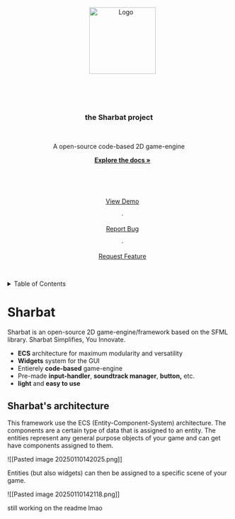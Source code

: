 

<div align="center">

  <a>

    <img src="C:\Users\adely\Pictures\potion.PNG" alt="Logo" width="150" height="150">

  </a>

  

  <h3 align="center">the Sharbat project</h3>

  

  <p align="center">
    A open-source code-based 2D game-engine
    <br />

    <a href="https://github.com/KiwiBunnyLuv/Sharbat"><strong>Explore the docs »</strong></a>

    <br />

    <br />

    <a href="https://github.com/KiwiBunnyLuv/Sharbat">View Demo</a>

    &middot;

    <a href="https://github.com/KiwiBunnyLuv/Sharbat">Report Bug</a>

    &middot;

    <a href="https://github.com/KiwiBunnyLuv/Sharbat">Request Feature</a>

  </p>

</div>

<details>

  <summary>Table of Contents</summary>

  <ol>

    <li>

      <a href="#about-the-project">About The Project</a>

      <ul>

        <li><a href="#built-with">Built With</a></li>

      </ul>

    </li>

    <li>

      <a href="#getting-started">Getting Started</a>

      <ul>

        <li><a href="#prerequisites">Prerequisites</a></li>

        <li><a href="#installation">Installation</a></li>

      </ul>

    </li>

    <li><a href="#usage">Usage</a></li>

    <li><a href="#roadmap">Roadmap</a></li>

    <li><a href="#contributing">Contributing</a></li>

    <li><a href="#license">License</a></li>

    <li><a href="#contact">Contact</a></li>

    <li><a href="#acknowledgments">Acknowledgments</a></li>

  </ol>

</details>

# Sharbat

Sharbat is an open-source 2D game-engine/framework based on the SFML library. Sharbat Simplifies, You Innovate.

- **ECS** architecture for maximum modularity and versatility
- **Widgets** system for the GUI
- Entierely **code-based** game-engine
- Pre-made **input-handler**, **soundtrack manager**, **button,** etc.
- **light** and **easy to use**


## Sharbat's architecture

This framework use the ECS (Entity-Component-System) architecture. The components are a certain type of data that is assigned to an entity. The entities represent any general purpose objects of your game and can get have components assigned to them.

![[Pasted image 20250110142025.png]]

Entities (but also widgets) can then be assigned to a specific scene of your game.

![[Pasted image 20250110142118.png]]

still working on the readme lmao
